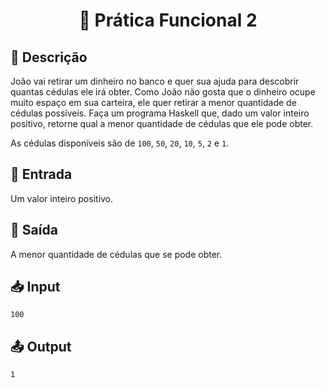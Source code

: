 <h1 align="center">
  <p> 🎈 Prática Funcional 2 </p>
</h1>

## 📝 Descrição

João vai retirar um dinheiro no banco e quer sua ajuda para descobrir quantas cédulas ele irá obter. Como João 
não gosta que o dinheiro ocupe muito espaço em sua carteira, ele quer retirar a menor quantidade de cédulas 
possíveis. Faça um programa Haskell que, dado um valor inteiro positivo, retorne qual a menor quantidade 
de cédulas que ele pode obter.

As cédulas disponíveis são de `100`, `50`, `20`, `10`, `5`, `2` e `1`.

## 📌 Entrada

Um valor inteiro positivo.

## 📌 Saída

A menor quantidade de cédulas que se pode obter.

## 📥 Input

``` 
100
```

## 📤 Output

``` 
1
```
